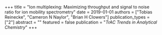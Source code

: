 +++
title = "Ion multiplexing: Maximizing throughput and signal to noise ratio for ion mobility spectrometry"
date = 2019-01-01
authors = ["Tobias Reinecke", "Cameron N Naylor", "Brian H Clowers"]
publication_types = ["2"]
abstract = ""
featured = false
publication = "*TrAC Trends in Analytical Chemistry*"
+++

